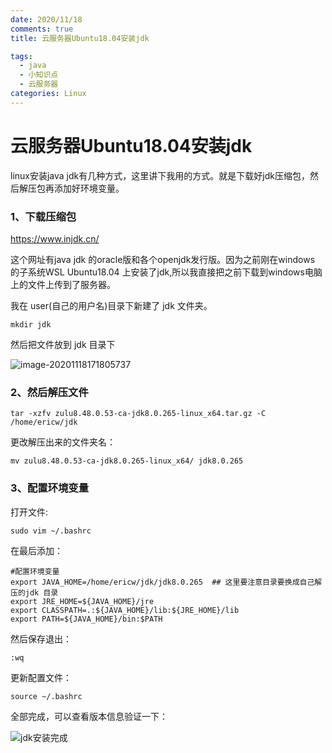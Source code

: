```yaml
---
date: 2020/11/18
comments: true
title: 云服务器Ubuntu18.04安装jdk

tags: 
  - java
  - 小知识点
  - 云服务器
categories: Linux
---
```




# 云服务器Ubuntu18.04安装jdk



linux安装java jdk有几种方式，这里讲下我用的方式。就是下载好jdk压缩包，然后解压包再添加好环境变量。



### 1、下载压缩包

https://www.injdk.cn/

这个网址有java jdk 的oracle版和各个openjdk发行版。因为之前刚在windows 的子系统WSL Ubuntu18.04 上安装了jdk,所以我直接把之前下载到windows电脑上的文件上传到了服务器。

我在 user(自己的用户名)目录下新建了 jdk 文件夹。

```shell
mkdir jdk
```

然后把文件放到 jdk 目录下

![image-20201118171805737](https://gitee.com/ericw5200/image/raw/master/img/image-20201118171805737.png)



### 2、然后解压文件

```shell
tar -xzfv zulu8.48.0.53-ca-jdk8.0.265-linux_x64.tar.gz -C /home/ericw/jdk
```



更改解压出来的文件夹名：

```shell
mv zulu8.48.0.53-ca-jdk8.0.265-linux_x64/ jdk8.0.265
```



### 3、配置环境变量

打开文件:

```shell
sudo vim ~/.bashrc
```



在最后添加：

```shell
#配置环境变量
export JAVA_HOME=/home/ericw/jdk/jdk8.0.265  ## 这里要注意目录要换成自己解压的jdk 目录
export JRE_HOME=${JAVA_HOME}/jre  
export CLASSPATH=.:${JAVA_HOME}/lib:${JRE_HOME}/lib  
export PATH=${JAVA_HOME}/bin:$PATH 
```

然后保存退出：

```shell
:wq
```



更新配置文件：

```shell
source ~/.bashrc
```



全部完成，可以查看版本信息验证一下：

![jdk安装完成](https://gitee.com/ericw5200/image/raw/master/img/jdk%E5%AE%89%E8%A3%85%E5%AE%8C%E6%88%90.png)

